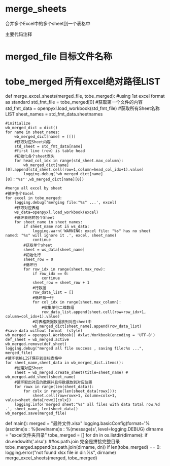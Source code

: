 # merge_sheets
合并多个Excel中的多个sheet到一个表格中

主要代码注释
###
# merged_file 目标文件名称
# tobe_merged 所有excel绝对路径LIST
def merge_excel_sheets(merged_file, tobe_merged):
    #using 1st excel format as standard
    std_fmt_file =  tobe_merged[0]
    #获取第一个文件的内容
    std_fmt_data = openpyxl.load_workbook(std_fmt_file)
    #获取所有Sheet名称LIST
    sheet_names =  std_fmt_data.sheetnames
   
    #initialize
    wb_merged_dict = dict()
    for name in sheet_names:
        wb_merged_dict[name] = [[]]
        #获取对应Sheet内容
        std_sheet = std_fmt_data[name]
        #first line (row) is table head
        #初始化各个sheet表头
        for head_col_idx in range(std_sheet.max_column):
            wb_merged_dict[name][0].append(std_sheet.cell(row=1,column=head_col_idx+1).value)
            logging.debug('wb_merged_dict[name][0]："%s"',wb_merged_dict[name][0])

    #merge all excel by sheet 
    #循环各个Excel
    for excel in tobe_merged:
        logging.debug('merging file:"%s" ...', excel)
        #获取对应表格
        ws_data=openpyxl.load_workbook(excel)
        #循环表格的各个Sheet
        for sheet_name in sheet_names:
            if sheet_name not in ws_data:
                logging.warn('WARNING: excel file: "%s" has no sheet named: "%s" will ignore it .', excel, sheet_name)
                continue
            #获取单个sheet
            sheet = ws_data[sheet_name]
            #初始化行
            sheet_row = 0
            #循环行
            for row_idx in range(sheet.max_row):
                if row_idx == 0:
                    continue
                sheet_row = sheet_row + 1
                #行数据
                row_data_list = []
                #循环每一行
                for col_idx in range(sheet.max_column):
                    #收集单行二维数组
                    row_data_list.append(sheet.cell(row=row_idx+1, column=col_idx+1).value)
                #将表格数据数据放到对应sheet中
                wb_merged_dict[sheet_name].append(row_data_list)
    #save data without format  (style)
    wb_merged = openpyxl.Workbook() #xlwt.Workbook(encoding = 'UTF-8')
    def_sheet = wb_merged.active
    wb_merged.remove(def_sheet)
    logging.debug("merged all file success , saving file:%s ...", merged_file)
    #循环表格LIST保存到目标表格中
    for sheet_name,sheet_data in wb_merged_dict.items():
        #创建对应Sheet
        sheet = wb_merged.create_sheet(title=sheet_name) # wb_merged.add_sheet(sheet_name)
        #循环取出对应的数据并且将数据放到对应位置
        for rowx in range(len(sheet_data)):
            for colx in range(len(sheet_data[rowx])):
                sheet.cell(row=rowx+1, column=colx+1, value=sheet_data[rowx][colx])
        logging.info('merged sheet:"%s" all files with data total row:%d .', sheet_name, len(sheet_data))
    wb_merged.save(merged_file)
def main():
    merged = "最终文件.xlsx"
    logging.basicConfig(format='%(asctime)s : %(levelname)s : %(message)s', level=logging.DEBUG)
    dirname = "excel文件夹目录"
    tobe_merged = []
    for dn in os.listdir(dirname):
        if dn.endswith('.xlsx'):
            ##os.path.join 完全是拼接完整目录
            tobe_merged.append(os.path.join(dirname, dn))
        if len(tobe_merged) == 0:
            logging.error("not found xlsx file in dir:%s", dirname)
    merge_excel_sheets(merged, tobe_merged)

